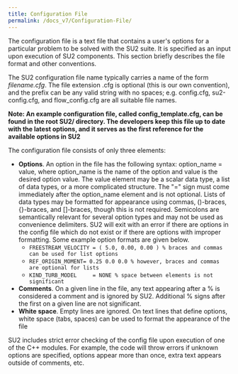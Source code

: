 ```yaml
---
title: Configuration File
permalink: /docs_v7/Configuration-File/
---
```


The configuration file is a text file that contains a user's options for a particular problem to be solved with the SU2 suite. It is specified as an input upon execution of SU2 components. This section briefly describes the file format and other conventions. 

The SU2 configuration file name typically carries a name of the form *filename.cfg*. The file extension .cfg is optional (this is our own convention), and the prefix can be any valid string with no spaces; e.g. config.cfg, su2-config.cfg, and flow_config.cfg are all suitable file names. 

**Note: An example configuration file, called config_template.cfg, can be found in the root SU2/ directory. The developers keep this file up to date with the latest options, and it serves as the first reference for the available options in SU2**

The configuration file consists of only three elements:
- **Options**. An option in the file has the following syntax: option_name = value, where option_name is the name of the option and value is the desired option value. The value element may be a scalar data type, a list of data types, or a more complicated structure. The "=" sign must come immediately after the option_name element and is not optional. Lists of data types may be formatted for appearance using commas, ()-braces, {}-braces, and []-braces, though this is not required. Semicolons are semantically relevant for several option types and may not be used as convenience delimiters. SU2 will exit with an error if there are options in the config file which do not exist or if there are options with improper formatting. Some example option formats are given below.
  - `FREESTREAM_VELOCITY = ( 5.0, 0.00, 0.00 ) % braces and commas can be used for list options`
  - `REF_ORIGIN_MOMENT= 0.25 0.0 0.0 % however, braces and commas are optional for lists`
  - `KIND_TURB_MODEL     = NONE % space between elements is not significant`
- **Comments**. On a given line in the file, any text appearing after a % is considered a comment and is ignored by SU2. Additional % signs after the first on a given line are not significant.
- **White space**. Empty lines are ignored. On text lines that define options, white space (tabs, spaces) can be used to format the appearance of the file

SU2 includes strict error checking of the config file upon execution of one of the C++ modules. For example, the code will throw errors if unknown options are specified, options appear more than once, extra text appears outside of comments, etc.
